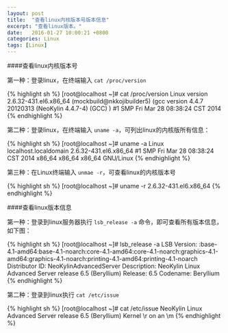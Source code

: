 ```yaml
---
layout: post
title:  "查看linux内核版本号版本信息"
excerpt: "查看linux版本。"
date:   2016-01-27 10:00:21 +0800
categories: Linux
tags: [Linux]
---
```


####查看linux内核版本号

第一种：登录linux，在终端输入 `cat /proc/version`

{% highlight sh %}
[root@localhost ~]# cat /proc/version
Linux version 2.6.32-431.el6.x86_64 (mockbuild@nkkojibuilder5) (gcc version 4.4.7 20120313 (NeoKylin 4.4.7-4) (GCC) ) #1 SMP Fri Mar 28 08:38:24 CST 2014
{% endhighlight %}

第二种：登录linux，在终端输入 `uname -a`，可列出linux的内核版所有信息：

{% highlight sh %}
[root@localhost ~]# uname -a
Linux localhost.localdomain 2.6.32-431.el6.x86_64 #1 SMP Fri Mar 28 08:38:24 CST 2014 x86_64 x86_64 x86_64 GNU/Linux
{% endhighlight %}

第三种：在Linux终端输入 `unmae -r`，可查看linux的内核版本号

{% highlight sh %}
[root@localhost ~]# uname -r
2.6.32-431.el6.x86_64
{% endhighlight %}

####查看linux版本信息

第一种：登录到linux服务器执行 `lsb_release -a` 命令，即可查看所有版本信息，如下图：

{% highlight sh %}
[root@localhost ~]# lsb_release -a
LSB Version:    :base-4.1-amd64:base-4.1-noarch:core-4.1-amd64:core-4.1-noarch:graphics-4.1-amd64:graphics-4.1-noarch:printing-4.1-amd64:printing-4.1-noarch
Distributor ID: NeoKylinAdvancedServer
Description:    NeoKylin Linux Advanced Server release 6.5 (Beryllium)
Release:        6.5
Codename:       Beryllium
{% endhighlight %}

第二种：登录到linux执行 `cat /etc/issue`

{% highlight sh %}
[root@localhost ~]# cat /etc/issue
NeoKylin Linux Advanced Server release 6.5 (Beryllium)
Kernel \r on an \m
{% endhighlight %}
